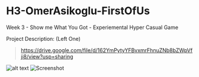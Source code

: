 # H3-OmerAsikoglu-FirstOfUs
Week 3 - Show me What You Got - Experiemental Hyper Casual Game

Project Description: (Left One)
> https://drive.google.com/file/d/162YmPytyYFBvxmrFhnuZNb8bZWpVfji8/view?usp=sharing

![alt text](https://drive.google.com/drive/u/0/folders/1U9BukqL5lZxj1Twrae_a2J3YYCz21imx.png)
![Screenshot](https://drive.google.com/drive/u/0/folders/1U9BukqL5lZxj1Twrae_a2J3YYCz21imx)
